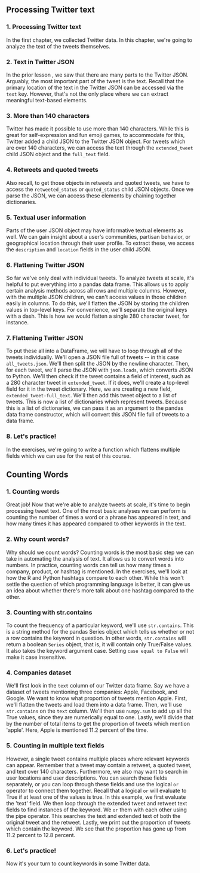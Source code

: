 ## Processing Twitter text

### 1. Processing Twitter text

In the first chapter, we collected Twitter data. In this chapter, we're going to analyze the text of the tweets themselves.

### 2. Text in Twitter JSON

In the prior lesson , we saw that there are many parts to the Twitter JSON. Arguably, the most important part of the tweet is the text. Recall that the primary location of the text in the Twitter JSON can be accessed via the `text` key. However, that's not the only place where we can extract meaningful text-based elements.

### 3. More than 140 characters

Twitter has made it possible to use more than 140 characters. While this is great for self-expression and fun emoji games, to accommodate for this, Twitter added a child JSON to the Twitter JSON object. For tweets which are over 140 characters, we can access the text through the `extended_tweet` child JSON object and the `full_text` field.

### 4. Retweets and quoted tweets

Also recall, to get those objects in retweets and quoted tweets, we have to access the `retweeted_status` or `quoted_status` child JSON objects. Once we parse the JSON, we can access these elements by chaining together dictionaries.

### 5. Textual user information

Parts of the user JSON object may have informative textual elements as well. We can gain insight about a user's communities, partisan behavior, or geographical location through their user profile. To extract these, we access the `description` and `location` fields in the user child JSON.

### 6. Flattening Twitter JSON

So far we've only deal with individual tweets. To analyze tweets at scale, it's helpful to put everything into a pandas data frame. This allows us to apply certain analysis methods across all rows and multiple columns. However, with the multiple JSON children, we can't access values in those children easily in columns. To do this, we'll flatten the JSON by storing the children values in top-level keys. For convenience, we'll separate the original keys with a dash. This is how we would flatten a single 280 character tweet, for instance.

### 7. Flattening Twitter JSON

To put these all into a DataFrame, we will have to loop through all of the tweets individually. We'll open a JSON file full of tweets -- in this case `all_tweets.json`. We'll then split the JSON by the newline character. Then, for each tweet, we'll parse the JSON with `json.loads`, which converts JSON to Python. We'll then check if the tweet contains a field of interest, such as a 280 character tweet in `extended_tweet`. If it does, we'll create a top-level field for it in the tweet dictionary. Here, we are creating a new field, `extended_tweet-full_text`. We'll then add this tweet object to a list of tweets. This is now a list of dictionaries which represent tweets. Because this is a list of dictionaries, we can pass it as an argument to the pandas data frame constructor, which will convert this JSON file full of tweets to a data frame.

### 8. Let's practice!

In the exercises, we're going to write a function which flattens multiple fields which we can use for the rest of this course. 

## Counting Words

### 1. Counting words

Great job! Now that we're able to analyze tweets at scale, it's time to begin processing tweet text. One of the most basic analyses we can perform is counting the number of times a word or a phrase has appeared in text, and how many times it has appeared compared to other keywords in the text.

### 2. Why count words?

Why should we count words? Counting words is the most basic step we can take in automating the analysis of text. It allows us to convert words into numbers. In practice, counting words can tell us how many times a company, product, or hashtag is mentioned. In the exercises, we'll look at how the R and Python hashtags compare to each other. While this won't settle the question of which programming language is better, it can give us an idea about whether there's more talk about one hashtag compared to the other.

### 3. Counting with str.contains

To count the frequency of a particular keyword, we'll use `str.contains`. This is a string method for the pandas Series object which tells us whether or not a row contains the keyword in question. In other words, `str.contains` will return a boolean `Series` object, that is, it will contain only True/False values. It also takes the keyword argument case. Setting `case equal to False` will make it case insensitive.

### 4. Companies dataset

We'll first look in the `text` column of our Twitter data frame. Say we have a dataset of tweets mentioning three companies: Apple, Facebook, and Google. We want to know what proportion of tweets mention Apple. First, we'll flatten the tweets and load them into a data frame. Then, we'll use `str.contains` on the `text` column. We'll then use `numpy.sum` to add up all the True values, since they are numerically equal to one. Lastly, we'll divide that by the number of total items to get the proportion of tweets which mention 'apple'. Here, Apple is mentioned 11.2 percent of the time.

### 5. Counting in multiple text fields

However, a single tweet contains multiple places where relevant keywords can appear. Remember that a tweet may contain a retweet, a quoted tweet, and text over 140 characters. Furthermore, we also may want to search in user locations and user descriptions. You can search these fields separately, or you can loop through these fields and use the logical `or` operator to connect them together. Recall that a logical `or` will evaluate to True if at least one of the values is true. In this example, we first evaluate the 'text' field. We then loop through the extended tweet and retweet text fields to find instances of the keyword. We `or` them with each other using the pipe operator. This searches the text and extended text of both the original tweet and the retweet. Lastly, we print out the proportion of tweets which contain the keyword. We see that the proportion has gone up from 11.2 percent to 12.8 percent.

### 6. Let's practice!

Now it's your turn to count keywords in some Twitter data. 